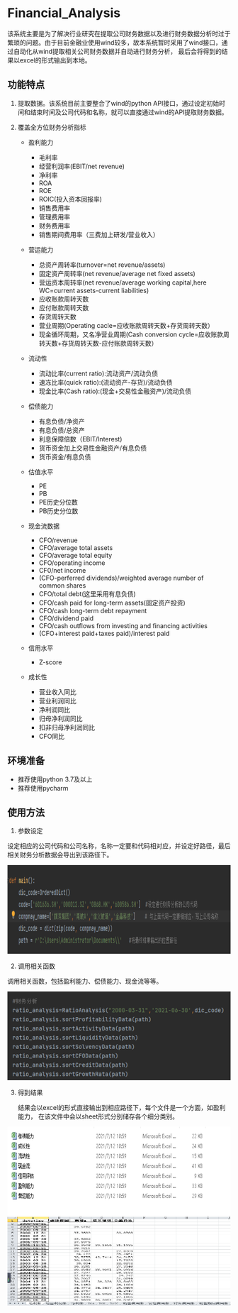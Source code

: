 # Financial_Analysis

该系统主要是为了解决行业研究在提取公司财务数据以及进行财务数据分析时过于繁琐的问题。由于目前金融业使用wind较多，故本系统暂时采用了wind接口，通过自动化从wind提取相关公司财务数据并自动进行财务分析，
最后会将得到的结果以excel的形式输出到本地。

## 功能特点

1. 提取数据。该系统目前主要整合了wind的python API接口，通过设定初始时间和结束时间及公司代码和名称，就可以直接通过wind的API提取财务数据。

2. 覆盖全方位财务分析指标
  
    * 盈利能力
    
       * 毛利率
       * 经营利润率(EBIT/net revenue)
       * 净利率
       * ROA
       * ROE
       * ROIC(投入资本回报率)
       * 销售费用率
       * 管理费用率
       * 财务费用率
       * 销售期间费用率（三费加上研发/营业收入）
       
     * 营运能力
       
       * 总资产周转率(turnover=net revenue/assets)
       * 固定资产周转率(net revenue/average net fixed assets)
       * 营运资本周转率(net revenue/average working capital,here WC=current assets-current liabilities)
       * 应收账款周转天数
       * 应付账款周转天数
       * 存货周转天数
       * 营业周期(Operating cacle=应收账款周转天数+存货周转天数）
       * 现金循环周期，又名净营业周期(Cash conversion cycle=应收账款周转天数+存货周转天数-应付账款周转天数）
       
     * 流动性
     
       * 流动比率(current ratio):流动资产/流动负债
       * 速冻比率(quick ratio):(流动资产-存货)/流动负债
       * 现金比率(Cash ratio):(现金+交易性金融资产)/流动负债
       
     * 偿债能力
     
       * 有息负债/净资产
       * 有息负债/总资产
       * 利息保障倍数（EBIT/Interest)
       * 货币资金加上交易性金融资产/有息负债
       * 货币资金/有息负债
      
     * 估值水平
     
       * PE
       * PB
       * PE历史分位数
       * PB历史分位数
       
     * 现金流数据
     
       * CFO/revenue
       * CFO/average total assets
       * CFO/average total equity
       * CFO/operating income
       * CF0/net income
       * (CFO-perferred dividends)/weighted average number of common shares
       * CFO/total debt(这里采用有息负债)
       * CFO/cash paid for long-term assets(固定资产投资)
       * CFO/cash long-term debt repayment
       * CFO/dividend paid
       * CFO/cash outflows from investing and financing activities
       * (CFO+interest paid+taxes paid)/interest paid
      
    * 信用水平
     
      * Z-score
   
    * 成长性
    
      * 营业收入同比
      * 营业利润同比
      * 净利润同比
      * 归母净利润同比
      * 扣非归母净利润同比
      * CFO同比

## 环境准备
  
* 推荐使用python 3.7及以上
* 推荐使用pycharm

## 使用方法

  1. 参数设定
   
  设定相应的公司代码和公司名称，名称一定要和代码相对应，并设定好路径，最后相关财务分析数据会导出到该路径下。

 <img src="https://github.com/Tsingchi-Chao/Financial_Analysis/blob/master/data/%E5%8F%82%E6%95%B0%E8%AE%BE%E5%AE%9A.png" width="800" height="200" /><br/>
 
 2. 调用相关函数
   
   调用相关函数，包括盈利能力、偿债能力、现金流等等。


<img src="https://github.com/Tsingchi-Chao/Financial_Analysis/blob/master/data/%E8%B0%83%E7%94%A8%E7%9B%B8%E5%85%B3%E5%87%BD%E6%95%B0.png" width="800" height="200" /><br/>

3. 得到结果
   
   结果会以excel的形式直接输出到相应路径下，每个文件是一个方面，如盈利能力， 在该文件中会以sheet形式分别储存各个细分类别。
 
 <img src="https://github.com/Tsingchi-Chao/Financial_Analysis/blob/master/data/%E7%BB%93%E6%9E%9C1.png" width="800" height="200" /><br/>
 <img src="https://github.com/Tsingchi-Chao/Financial_Analysis/blob/master/data/%E7%BB%93%E6%9E%9C2.png" width="800" height="200" /><br/>
 


